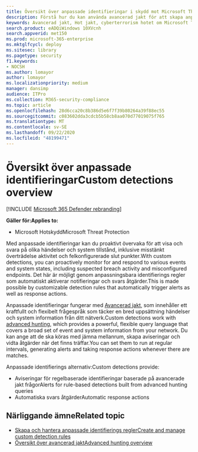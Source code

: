 ```yaml
---
title: Översikt över anpassade identifieringar i skydd mot Microsoft Threat
description: Förstå hur du kan använda avancerad jakt för att skapa anpassade identifieringar och skapa aviseringar
keywords: Avancerad jakt, Hot jakt, cyberterrorism hotet om Microsoft Threat Protection, Microsoft 365, MTP, m365, sökning, frågor, telemetri, anpassade identifieringar, schema, kusto, Microsoft 365, Microsoft Threat Protection
search.product: eADQiWindows 10XVcnh
search.appverid: met150
ms.prod: microsoft-365-enterprise
ms.mktglfcycl: deploy
ms.sitesec: library
ms.pagetype: security
f1.keywords:
- NOCSH
ms.author: lomayor
author: lomayor
ms.localizationpriority: medium
manager: dansimp
audience: ITPro
ms.collection: M365-security-compliance
ms.topic: article
ms.openlocfilehash: 28d6cca20c8b386d5e6f7f39b80264a39f88ec55
ms.sourcegitcommit: c083602dda3cdcb5b58cb8aa070d77019075f765
ms.translationtype: MT
ms.contentlocale: sv-SE
ms.lasthandoff: 09/22/2020
ms.locfileid: "48199471"
---
```

# <a name="custom-detections-overview"></a><span data-ttu-id="6f501-104">Översikt över anpassade identifieringar</span><span class="sxs-lookup"><span data-stu-id="6f501-104">Custom detections overview</span></span>

[!INCLUDE [Microsoft 365 Defender rebranding](../includes/microsoft-defender.md)]


<span data-ttu-id="6f501-105">**Gäller för:**</span><span class="sxs-lookup"><span data-stu-id="6f501-105">**Applies to:**</span></span>
- <span data-ttu-id="6f501-106">Microsoft Hotskydd</span><span class="sxs-lookup"><span data-stu-id="6f501-106">Microsoft Threat Protection</span></span>

<span data-ttu-id="6f501-107">Med anpassade identifieringar kan du proaktivt övervaka för att visa och svara på olika händelser och system tillstånd, inklusive misstänkt överträdelse aktivitet och felkonfigurerade slut punkter.</span><span class="sxs-lookup"><span data-stu-id="6f501-107">With custom detections, you can proactively monitor for and respond to various events and system states, including suspected breach activity and misconfigured endpoints.</span></span> <span data-ttu-id="6f501-108">Det här är möjligt genom anpassningsbara identifierings regler som automatiskt aktiverar notifieringar och svars åtgärder.</span><span class="sxs-lookup"><span data-stu-id="6f501-108">This is made possible by customizable detection rules that automatically trigger alerts as well as response actions.</span></span>

<span data-ttu-id="6f501-109">Anpassade identifieringar fungerar med [Avancerad jakt](advanced-hunting-overview.md), som innehåller ett kraftfullt och flexibelt frågespråk som täcker en bred uppsättning händelser och system information från ditt nätverk.</span><span class="sxs-lookup"><span data-stu-id="6f501-109">Custom detections work with [advanced hunting](advanced-hunting-overview.md), which provides a powerful, flexible query language that covers a broad set of event and system information from your network.</span></span> <span data-ttu-id="6f501-110">Du kan ange att de ska köras med jämna mellanrum, skapa aviseringar och vidta åtgärder när det finns träffar.</span><span class="sxs-lookup"><span data-stu-id="6f501-110">You can set them to run at regular intervals, generating alerts and taking response actions whenever there are matches.</span></span>

<span data-ttu-id="6f501-111">Anpassade identifierings alternativ:</span><span class="sxs-lookup"><span data-stu-id="6f501-111">Custom detections provide:</span></span>
- <span data-ttu-id="6f501-112">Aviseringar för regelbaserade identifieringar baserade på avancerade jakt frågor</span><span class="sxs-lookup"><span data-stu-id="6f501-112">Alerts for rule-based detections built from advanced hunting queries</span></span>
- <span data-ttu-id="6f501-113">Automatiska svars åtgärder</span><span class="sxs-lookup"><span data-stu-id="6f501-113">Automatic response actions</span></span>

## <a name="related-topic"></a><span data-ttu-id="6f501-114">Närliggande ämne</span><span class="sxs-lookup"><span data-stu-id="6f501-114">Related topic</span></span>
- [<span data-ttu-id="6f501-115">Skapa och hantera anpassade identifierings regler</span><span class="sxs-lookup"><span data-stu-id="6f501-115">Create and manage custom detection rules</span></span>](custom-detection-rules.md)
- [<span data-ttu-id="6f501-116">Översikt över avancerad jakt</span><span class="sxs-lookup"><span data-stu-id="6f501-116">Advanced hunting overview</span></span>](advanced-hunting-overview.md)
